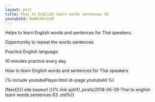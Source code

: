 ```yaml
---
layout: post
title: Thai to English learn words sentences 43 
youtubeId: NaM6rRnvSiM
---
```

 
 
Helps to learn English words and sentences for Thai speakers.

Opportunitiy to repeat the words sentences. 

Practice English language. 
 
10 minutes practice every day. 
 
How to learn English words and sentences for Thai speakers 
 
{% include youtubePlayer.html id=page.youtubeId %}
 
 
[Next]({{ site.baseurl }}{% link  split1/_posts/2018-05-28-Thai to english learn words sentences 63 .md%})
 
